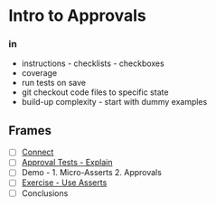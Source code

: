 # Intro to Approvals

### in

-   instructions - checklists - checkboxes
-   coverage
-   run tests on save
-   git checkout code files to specific state
-   build-up complexity - start with dummy examples

## Frames

-   [ ] [Connect](connect.md)
-   [ ] [Approval Tests - Explain](explain.md)
-   [ ] Demo - 1. Micro-Asserts 2. Approvals
-   [ ] [Exercise - Use Asserts](exercise-use-asserts.md)
-   [ ] Conclusions
